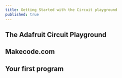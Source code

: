 ```yaml
---
title: Getting Started with the Circuit playground
published: true
---
```


## The Adafruit Circuit Playground

## Makecode.com

## Your first program
